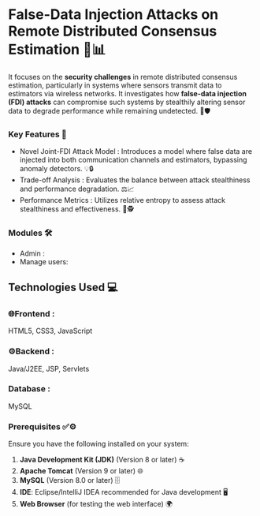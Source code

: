 # False-Data Injection Attacks on Remote Distributed Consensus Estimation 📡📊

It focuses on the **security challenges** in remote distributed consensus estimation, particularly in systems where sensors transmit data to estimators via wireless networks. It investigates how **false-data injection (FDI) attacks** can compromise such systems by stealthily altering sensor data to degrade performance while remaining undetected. 🚨🛡️

### Key Features 🌟
- Novel Joint-FDI Attack Model : Introduces a model where false data are injected into both communication channels and estimators, bypassing anomaly detectors. 💡🔒  
- Trade-off Analysis : Evaluates the balance between attack stealthiness and performance degradation. ⚖️📈  
- Performance Metrics : Utilizes relative entropy to assess attack stealthiness and effectiveness. 📐🕵️

### Modules 🛠️
   - Admin :  
   - Manage users:

## Technologies Used 💻
### 🌐Frontend :
HTML5, CSS3, JavaScript

### ⚙️Backend :
Java/J2EE, JSP, Servlets  

### Database : 
MySQL

### Prerequisites ✅⚙️
Ensure you have the following installed on your system:  
1. **Java Development Kit (JDK)** (Version 8 or later) ☕  
2. **Apache Tomcat** (Version 9 or later) 🌐  
3. **MySQL** (Version 8.0 or later) 🗄️  
4. **IDE**: Eclipse/IntelliJ IDEA recommended for Java development 🖥️  
5. **Web Browser** (for testing the web interface) 🌍
